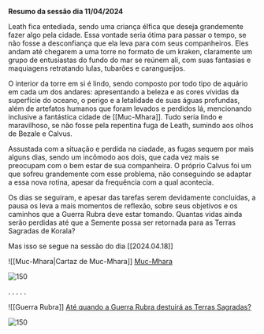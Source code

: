 **Resumo da sessão dia 11/04/2024**

Leath fica entediada, sendo uma criança élfica que deseja grandemente fazer algo pela cidade. Essa vontade seria ótima para passar o tempo, se não fosse a desconfiança que ela leva para com seus companheiros. Eles andam até chegarem a uma torre no formato de um kraken, claramente um grupo de entusiastas do fundo do mar se reúnem ali, com suas fantasias e maquiagens retratando lulas, tubarões e carangueijos. 

O interior da torre em si é lindo, sendo composto por todo tipo de aquário em cada um dos andares: apresentando a beleza e as cores vívidas da superfície do oceano, o perigo e a letalidade de suas águas profundas, além de artefatos humanos que foram levados e perdidos lá, mencionando inclusive a fantástica cidade de [[Muc-Mhara]]. Tudo seria lindo e maravilhoso, se não fosse pela repentina fuga de Leath, sumindo aos olhos de Bezale e Calvus.

Assustada com a situação e perdida na ciadade, as fugas sequem por mais alguns dias, sendo um incômodo aos dois, que cada vez mais se preocupam com o bem estar de sua companheira. O próprio Calvus foi um que sofreu grandemente com esse problema, não conseguindo se adaptar a essa nova rotina, apesar da frequência com a qual acontecia.

Os dias se seguiram, e apesar das tarefas serem devidamente concluídas, a pausa os leva a mais momentos de reflexão, sobre seus objetivos e os caminhos que a Guerra Rubra deve estar tomando. Quantas vidas ainda serão perdidas até que a Semente possa ser retornada para as Terras Sagradas de Korala?


Mas isso se segue na sessão do dia [[2024.04.18]]


![[Muc-Mhara|Cartaz de Muc-Mhara]]
<a href="https://i.pinimg.com/564x/cc/0a/bc/cc0abc699fc8bd20d4e5d831f158f553.jpg">Muc-Mhara</a>

![150](https://i.pinimg.com/564x/cc/0a/bc/cc0abc699fc8bd20d4e5d831f158f553.jpg)

.
.
.
.
.

![[Guerra Rubra]]
<a href="https://i.pinimg.com/564x/1e/b2/cc/1eb2cc28de6051f505752bb64290dd57.jpg">Até quando a Guerra Rubra destuirá as Terras Sagradas?</a>

![150](https://i.pinimg.com/564x/1e/b2/cc/1eb2cc28de6051f505752bb64290dd57.jpg)







